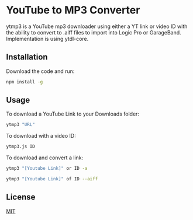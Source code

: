 # YouTube to MP3 Converter

ytmp3 is a YouTube mp3 downloader using either a YT link or video ID with the ability to convert to .aiff files to import into Logic Pro or GarageBand. Implementation is using ytdl-core.

## Installation

Download the code and run:

```bash
npm install -g
```


## Usage

To download a YouTube Link to your Downloads folder:
```bash
ytmp3 "URL" 
```
To download with a video ID:
```bash
ytmp3.js ID
```

To download and convert a link:
```bash
ytmp3 "[Youtube Link]" or ID -a
```

```bash
ytmp3 "[Youtube Link]" of ID --aiff
```
## License
[MIT](https://choosealicense.com/licenses/mit/)